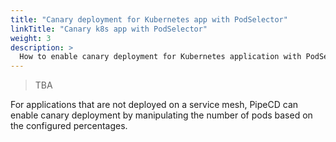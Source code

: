 ```yaml
---
title: "Canary deployment for Kubernetes app with PodSelector"
linkTitle: "Canary k8s app with PodSelector"
weight: 3
description: >
  How to enable canary deployment for Kubernetes application with PodSelector.
---
```


> TBA

For applications that are not deployed on a service mesh, PipeCD can enable canary deployment by manipulating the number of pods based on the configured percentages.